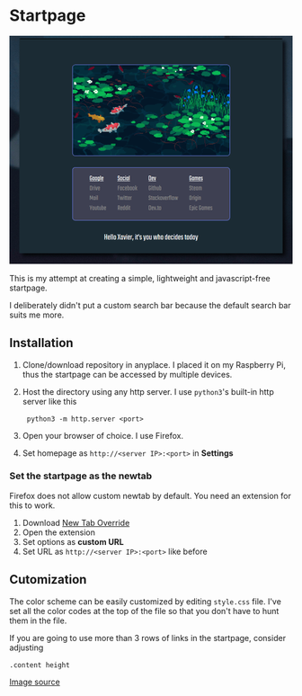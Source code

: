 # Startpage

![Peek](sample.gif)

This is my attempt at creating a simple, lightweight and javascript-free startpage.

I deliberately didn't put a custom search bar because the default search bar suits me more.

## Installation

1. Clone/download repository in anyplace.
I placed it on my Raspberry Pi, thus the startpage can be accessed by multiple devices.
2. Host the directory using any http server.
I use `python3`'s built-in http server like this

		python3 -m http.server <port> 

3. Open your browser of choice.
I use Firefox.
4. Set homepage as `http://<server IP>:<port>` in **Settings**

### Set the startpage as the newtab

Firefox does not allow custom newtab by default.
You need an extension for this to work.

1. Download [New Tab Override][1]
2. Open the extension
3. Set options as **custom URL**
4. Set URL as `http://<server IP>:<port>` like before

## Cutomization

The color scheme can be easily customized by editing `style.css` file.
I've set all the color codes at the top of the file so that you don't have to hunt them in the file.

If you are going to use more than 3 rows of links in the startpage, consider adjusting

	.content height

[Image source][2]

[1]: https://addons.mozilla.org/en-US/firefox/addon/new-tab-override/
[2]: https://1041uuu.tumblr.com/
